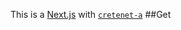 This is a [Next.js](https://nextjs.org/)
with [`cretenet-a`](https://github.com/verel/et.js/tree/caary/ckag/rea)
##Get
